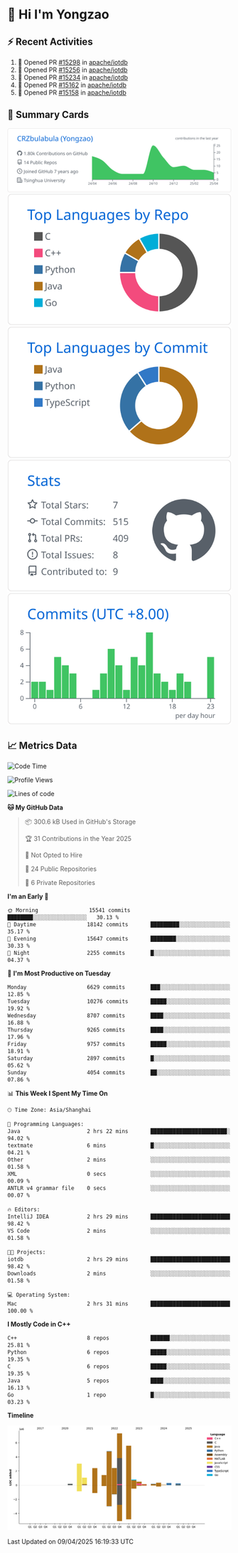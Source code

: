 # 👋 Hi I'm Yongzao

## ⚡ Recent Activities
<!--START_SECTION:activity-->
1. 💪 Opened PR [#15298](https://github.com/apache/iotdb/pull/15298) in [apache/iotdb](https://github.com/apache/iotdb)
2. 💪 Opened PR [#15256](https://github.com/apache/iotdb/pull/15256) in [apache/iotdb](https://github.com/apache/iotdb)
3. 💪 Opened PR [#15234](https://github.com/apache/iotdb/pull/15234) in [apache/iotdb](https://github.com/apache/iotdb)
4. 💪 Opened PR [#15162](https://github.com/apache/iotdb/pull/15162) in [apache/iotdb](https://github.com/apache/iotdb)
5. 💪 Opened PR [#15158](https://github.com/apache/iotdb/pull/15158) in [apache/iotdb](https://github.com/apache/iotdb)
<!--END_SECTION:activity-->

## 🎑 Summary Cards

[![](https://raw.githubusercontent.com/CRZbulabula/CRZbulabula/main/profile-summary-card-output/github/0-profile-details.svg)](https://github.com/vn7n24fzkq/github-profile-summary-cards)
[![](https://raw.githubusercontent.com/CRZbulabula/CRZbulabula/main/profile-summary-card-output/github/1-repos-per-language.svg)](https://github.com/vn7n24fzkq/github-profile-summary-cards) [![](https://raw.githubusercontent.com/CRZbulabula/CRZbulabula/main/profile-summary-card-output/github/2-most-commit-language.svg)](https://github.com/vn7n24fzkq/github-profile-summary-cards)
[![](https://raw.githubusercontent.com/CRZbulabula/CRZbulabula/main/profile-summary-card-output/github/3-stats.svg)](https://github.com/vn7n24fzkq/github-profile-summary-cards) [![](https://raw.githubusercontent.com/CRZbulabula/CRZbulabula/main/profile-summary-card-output/github/4-productive-time.svg)](https://github.com/vn7n24fzkq/github-profile-summary-cards)

## 📈 Metrics Data

<!--START_SECTION:waka-->
![Code Time](http://img.shields.io/badge/Code%20Time-848%20hrs%201%20min-blue)

![Profile Views](http://img.shields.io/badge/Profile%20Views-0-blue)

![Lines of code](https://img.shields.io/badge/From%20Hello%20World%20I%27ve%20Written-30.5%20million%20lines%20of%20code-blue)

**🐱 My GitHub Data** 

> 📦 300.6 kB Used in GitHub's Storage 
 > 
> 🏆 31 Contributions in the Year 2025
 > 
> 🚫 Not Opted to Hire
 > 
> 📜 24 Public Repositories 
 > 
> 🔑 6 Private Repositories 
 > 
**I'm an Early 🐤** 

```text
🌞 Morning                15541 commits       ████████░░░░░░░░░░░░░░░░░   30.13 % 
🌆 Daytime                18142 commits       █████████░░░░░░░░░░░░░░░░   35.17 % 
🌃 Evening                15647 commits       ████████░░░░░░░░░░░░░░░░░   30.33 % 
🌙 Night                  2255 commits        █░░░░░░░░░░░░░░░░░░░░░░░░   04.37 % 
```
📅 **I'm Most Productive on Tuesday** 

```text
Monday                   6629 commits        ███░░░░░░░░░░░░░░░░░░░░░░   12.85 % 
Tuesday                  10276 commits       █████░░░░░░░░░░░░░░░░░░░░   19.92 % 
Wednesday                8707 commits        ████░░░░░░░░░░░░░░░░░░░░░   16.88 % 
Thursday                 9265 commits        ████░░░░░░░░░░░░░░░░░░░░░   17.96 % 
Friday                   9757 commits        █████░░░░░░░░░░░░░░░░░░░░   18.91 % 
Saturday                 2897 commits        █░░░░░░░░░░░░░░░░░░░░░░░░   05.62 % 
Sunday                   4054 commits        ██░░░░░░░░░░░░░░░░░░░░░░░   07.86 % 
```


📊 **This Week I Spent My Time On** 

```text
🕑︎ Time Zone: Asia/Shanghai

💬 Programming Languages: 
Java                     2 hrs 22 mins       ████████████████████████░   94.02 % 
textmate                 6 mins              █░░░░░░░░░░░░░░░░░░░░░░░░   04.21 % 
Other                    2 mins              ░░░░░░░░░░░░░░░░░░░░░░░░░   01.58 % 
XML                      0 secs              ░░░░░░░░░░░░░░░░░░░░░░░░░   00.09 % 
ANTLR v4 grammar file    0 secs              ░░░░░░░░░░░░░░░░░░░░░░░░░   00.07 % 

🔥 Editors: 
IntelliJ IDEA            2 hrs 29 mins       █████████████████████████   98.42 % 
VS Code                  2 mins              ░░░░░░░░░░░░░░░░░░░░░░░░░   01.58 % 

🐱‍💻 Projects: 
iotdb                    2 hrs 29 mins       █████████████████████████   98.42 % 
Downloads                2 mins              ░░░░░░░░░░░░░░░░░░░░░░░░░   01.58 % 

💻 Operating System: 
Mac                      2 hrs 31 mins       █████████████████████████   100.00 % 
```

**I Mostly Code in C++** 

```text
C++                      8 repos             ██████░░░░░░░░░░░░░░░░░░░   25.81 % 
Python                   6 repos             █████░░░░░░░░░░░░░░░░░░░░   19.35 % 
C                        6 repos             █████░░░░░░░░░░░░░░░░░░░░   19.35 % 
Java                     5 repos             ████░░░░░░░░░░░░░░░░░░░░░   16.13 % 
Go                       1 repo              █░░░░░░░░░░░░░░░░░░░░░░░░   03.23 % 
```



**Timeline**

![Lines of Code chart](https://raw.githubusercontent.com/CRZbulabula/CRZbulabula/main/assets/bar_graph.png)


 Last Updated on 09/04/2025 16:19:33 UTC
<!--END_SECTION:waka-->

